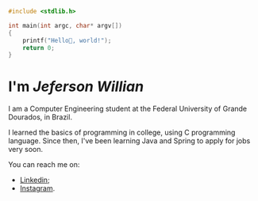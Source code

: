 ```c
#include <stdlib.h>

int main(int argc, char* argv[])
{
    printf("Hello👋, world!");
    return 0;
}
```

# I'm *_Jeferson Willian_*

I am a Computer Engineering student at the Federal University of Grande Dourados, in Brazil.

I learned the basics of programming in college, using C programming language. Since then, I've been learning Java and Spring to apply for jobs very soon.

You can reach me on:
  - [Linkedin](https://www.linkedin.com/in/jefersonwvs/);
  - [Instagram](https://www.instagram.com/jeferson.wvs/).
